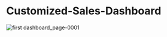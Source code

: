 # Customized-Sales-Dashboard
![first dashboard_page-0001](https://github.com/user-attachments/assets/461d6bdd-9c08-4a4e-a380-da27652659b3)
